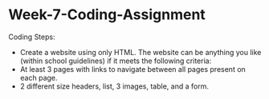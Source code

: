 # Week-7-Coding-Assignment
Coding Steps:
- Create a website using only HTML. The website can be anything you like (within school guidelines) if it meets the following criteria:
- At least 3 pages with links to navigate between all pages present on each page.
- 2 different size headers, list, 3 images, table, and a form.

